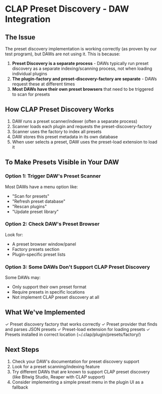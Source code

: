 # CLAP Preset Discovery - DAW Integration

## The Issue
The preset discovery implementation is working correctly (as proven by our test program), but DAWs are not using it. This is because:

1. **Preset Discovery is a separate process** - DAWs typically run preset discovery as a separate indexing/scanning process, not when loading individual plugins
2. **The plugin-factory and preset-discovery-factory are separate** - DAWs request these at different times
3. **Most DAWs have their own preset browsers** that need to be triggered to scan for presets

## How CLAP Preset Discovery Works
1. DAW runs a preset scanner/indexer (often a separate process)
2. Scanner loads each plugin and requests the preset-discovery-factory
3. Scanner uses the factory to index all presets
4. DAW stores this preset metadata in its own database
5. When user selects a preset, DAW uses the preset-load extension to load it

## To Make Presets Visible in Your DAW

### Option 1: Trigger DAW's Preset Scanner
Most DAWs have a menu option like:
- "Scan for presets"
- "Refresh preset database"
- "Rescan plugins"
- "Update preset library"

### Option 2: Check DAW's Preset Browser
Look for:
- A preset browser window/panel
- Factory presets section
- Plugin-specific preset lists

### Option 3: Some DAWs Don't Support CLAP Preset Discovery
Some DAWs may:
- Only support their own preset format
- Require presets in specific locations
- Not implement CLAP preset discovery at all

## What We've Implemented
✓ Preset discovery factory that works correctly
✓ Preset provider that finds and parses JSON presets
✓ Preset-load extension for loading presets
✓ Presets installed in correct location (~/.clap/plugin/presets/factory/)

## Next Steps
1. Check your DAW's documentation for preset discovery support
2. Look for a preset scanning/indexing feature
3. Try different DAWs that are known to support CLAP preset discovery (like Bitwig Studio, Reaper with CLAP support)
4. Consider implementing a simple preset menu in the plugin UI as a fallback